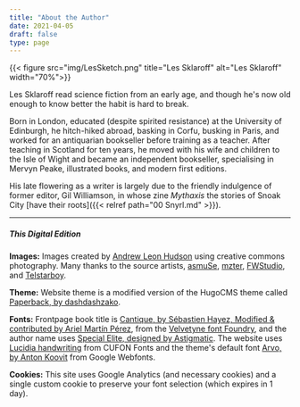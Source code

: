 ```yaml
---
title: "About the Author"
date: 2021-04-05
draft: false
type: page
---
```


{{< figure src="img/LesSketch.png" title="Les Sklaroff" alt="Les Sklaroff" width="70%">}}

Les Sklaroff read science fiction from an early age, and though he's now old enough to know better the habit is hard to break.

Born in London, educated (despite spirited resistance) at the University of Edinburgh, he hitch-hiked abroad, basking in Corfu, busking in Paris, and worked for an antiquarian bookseller before training as a teacher. After teaching in Scotland for ten years, he moved with his wife and children to the Isle of Wight and became an independent bookseller, specialising in Mervyn Peake, illustrated books, and modern first editions.

His late flowering as a writer is largely due to the friendly indulgence of former editor, Gil Williamson, in whose zine *Mythaxis* the stories of Snoak City [have their roots]({{< relref path="00 Snyrl.md" >}}).


---

##### This Digital Edition

**Images:** Images created by [Andrew Leon Hudson](https://andrewleonhudson.wordpress.com/) using creative commons photography. Many thanks to the source artists, [asmuSe](https://pixabay.com/photos/tianjin-sunset-city-aerial-view-2185510/), [mzter](https://pixabay.com/photos/paper-certificate-grunge-antique-1217311/), [FWStudio](https://www.pexels.com/photo/brown-wooden-wall-168441/), and [Telstarboy](https://www.pexels.com/photo/books-on-wooden-surface-3622342/).

**Theme:** Website theme is a modified version of the HugoCMS theme called [Paperback, by dashdashzako](https://themes.gohugo.io/paperback/).

**Fonts:** Frontpage book title is [Cantique, by Sébastien Hayez, Modified & contributed by Ariel Martín Pérez](https://velvetyne.fr/fonts/cantique/), from the [Velvetyne font Foundry](https://velvetyne.fr/), and the author name uses [Special Elite, designed by Astigmatic](https://fonts.google.com/specimen/Special+Elite). The website uses [Lucidia handwriting](https://www.cufonfonts.com/font/lucida-handwriting-std) from CUFON Fonts and the theme's default font [Arvo, by Anton Koovit](https://fonts.google.com/specimen/Arvo) from Google Webfonts.

**Cookies:** This site uses Google Analytics (and necessary cookies) and a single custom cookie to preserve your font selection (which expires in 1 day).